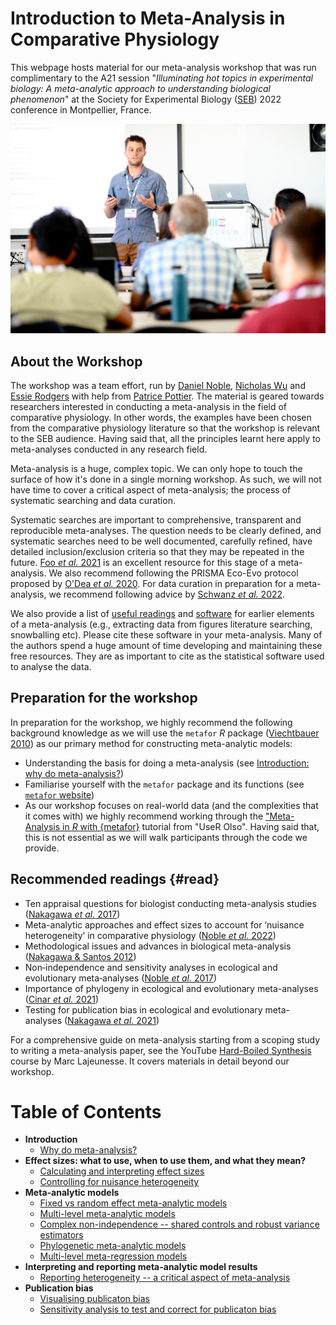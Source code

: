 # Introduction to Meta-Analysis in Comparative Physiology

This webpage hosts material for our meta-analysis workshop that was run complimentary to the A21 session "*Illuminating hot topics in experimental biology: A meta-analytic approach to understanding biological phenomenon*" at the Society for Experimental Biology ([SEB](https://www.sebiology.org/events/seb-annual-conference-2022.html)) 2022 conference in Montpellier, France. 

![](./pic.JPG)

## About the Workshop
The workshop was a team effort, run by [Daniel Noble](https://biology.anu.edu.au/research/research-groups/noble-group-animal-ecophysiology-and-evolutionary-ecology), [Nicholas Wu](https://wunicholas.wixsite.com/home) and [Essie Rodgers](http://www.rodgerslab.com/the-team.html) with help from [Patrice Pottier](http://uat.bees.unsw.edu.au/our-people/patrice-pottier). The material is geared towards researchers interested in conducting a meta-analysis in the field of comparative physiology. In other words, the examples have been chosen from the comparative physiology literature so that the workshop is relevant to the SEB audience. Having said that, all the principles learnt here apply to meta-analyses conducted in any research field.

Meta-analysis is a huge, complex topic. We can only hope to touch the surface of how it's done in a single morning workshop. As such, we will not have time to cover a critical aspect of meta-analysis; the process of systematic searching and data curation. 

Systematic searches are important to comprehensive, transparent and reproducible meta-analyses. The question needs to be clearly defined, and systematic searches need to be well documented, carefully refined, have detailed inclusion/exclusion criteria so that they may be repeated in the future. [Foo *et al.* 2021](https://besjournals.onlinelibrary.wiley.com/doi/abs/10.1111/2041-210X.13654) is an excellent resource for this stage of a meta-analysis. We also recommend following the PRISMA Eco-Evo protocol proposed by [O'Dea *et al.* 2020](https://onlinelibrary.wiley.com/doi/abs/10.1111/brv.12721). For data curation in preparation for a meta-analysis, we recommend following advice by [Schwanz *et al.* 2022](https://journals.biologists.com/jeb/article/225/Suppl_1/jeb243295/274297/Best-practices-for-building-and-curating-databases).

We also provide a list of [useful readings](#read) and [software](https://daniel1noble.github.io/meta-workshop/software) for earlier elements of a meta-analysis (e.g., extracting data from figures literature searching, snowballing etc). Please cite these software in your meta-analysis. Many of the authors spend a huge amount of time developing and maintaining these free resources. They are as important to cite as the statistical software used to analyse the data. 

## **Preparation for the workshop**

In preparation for the workshop, we highly recommend the following background knowledge as we will use the `metafor` *R* package ([Viechtbauer 2010](https://www.jstatsoft.org/article/view/v036i03)) as our primary method for constructing meta-analytic models:

* Understanding the basis for doing a meta-analysis (see [Introduction: why do meta-analysis?](https://daniel1noble.github.io/meta-workshop/introduction-to-meta))
* Familiarise yourself with the `metafor` package and its functions (see [`metafor` website](https://wviechtb.github.io/metafor/))
* As our workshop focuses on real-world data (and the complexities that it comes with) we highly recommend working through the ["Meta-Analysis in *R* with {metafor}](https://www.youtube.com/watch?v=IkduL5iRdqo&t=1602s&ab_channel=UseROslo) tutorial from "UseR Olso". Having said that, this is not essential as we will walk participants through the code we provide. 

## **Recommended readings** {#read}

* Ten appraisal questions for biologist conducting meta-analysis studies ([Nakagawa *et al.* 2017](https://bmcbiol.biomedcentral.com/articles/10.1186/s12915-017-0357-7))
* Meta-analytic approaches and effect sizes to account for ‘nuisance heterogeneity’ in comparative physiology ([Noble *et al.* 2022](https://journals.biologists.com/jeb/article/225/Suppl_1/jeb243225/274278/Meta-analytic-approaches-and-effect-sizes-to))
* Methodological issues and advances in biological meta-analysis ([Nakagawa & Santos 2012](https://link.springer.com/article/10.1007/s10682-012-9555-5))
* Non‐independence and sensitivity analyses in ecological and evolutionary meta‐analyses ([Noble *et al.* 2017](https://onlinelibrary.wiley.com/doi/abs/10.1111/mec.14031))
* Importance of phylogeny in ecological and evolutionary meta-analyses ([Cinar *et al.* 2021](https://besjournals.onlinelibrary.wiley.com/doi/full/10.1111/2041-210X.13760))
* Testing for publication bias in ecological and evolutionary meta-analyses ([Nakagawa *et al.* 2021](https://besjournals.onlinelibrary.wiley.com/doi/full/10.1111/2041-210X.13724))

For a comprehensive guide on meta-analysis starting from a scoping study to writing a meta-analysis paper, see the YouTube [Hard-Boiled Synthesis](https://www.youtube.com/c/LajeunesseLab/featured) course by Marc Lajeunesse. It covers materials in detail beyond our workshop.

# **Table of Contents**

* **Introduction**
    + [Why do meta-analysis?](https://daniel1noble.github.io/meta-workshop/introduction-to-meta)
* **Effect sizes: what to use, when to use them, and what they mean?**
    + [Calculating and interpreting effect sizes](https://daniel1noble.github.io/meta-workshop/effect-size)
    + [Controlling for nuisance heterogeneity](https://daniel1noble.github.io/meta-workshop/nuis-het)
    <!-- + [Effect size assumptions and checking their suitability](https://daniel1noble.github.io/meta-workshop/effect-assume)-->
* **Meta-analytic models**
    + [Fixed vs random effect meta-analytic models](https://daniel1noble.github.io/meta-workshop/fixed-vs-random)
    + [Multi-level meta-analytic models](https://daniel1noble.github.io/meta-workshop/multi-level)
    + [Complex non-independence -- shared controls and robust variance estimators](https://daniel1noble.github.io/meta-workshop/complex-nonind)
    + [Phylogenetic meta-analytic models](https://daniel1noble.github.io/meta-workshop/phylo)
    + [Multi-level meta-regression models](https://daniel1noble.github.io/meta-workshop/metaregression)
* **Interpreting and reporting meta-analytic model results**
    <!--+ [Interpreting mean estimates on different scales]()-->
    + [Reporting heterogeneity -- a critical aspect of meta-analysis](https://daniel1noble.github.io/meta-workshop/het)
* **Publication bias**
    + [Visualising publicaton bias](https://daniel1noble.github.io/meta-workshop/pub-bias1)
    + [Sensitivity analysis to test and correct for publicaton bias](https://daniel1noble.github.io/meta-workshop/pub-bias2)
  
